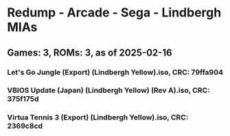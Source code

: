 # Redump - Arcade - Sega - Lindbergh MIAs
## Games: 3, ROMs: 3, as of 2025-02-16

### Let's Go Jungle (Export) (Lindbergh Yellow).iso, CRC: 79ffa904
### VBIOS Update (Japan) (Lindbergh Yellow) (Rev A).iso, CRC: 375f175d
### Virtua Tennis 3 (Export) (Lindbergh Yellow).iso, CRC: 2369c8cd
